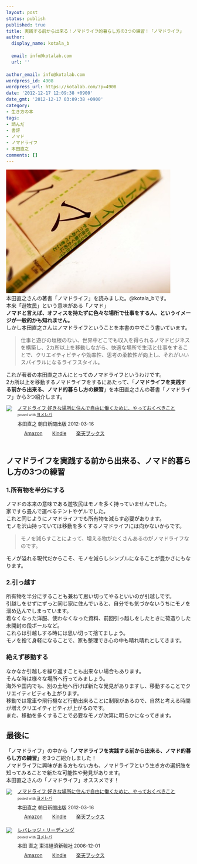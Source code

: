 ```yaml
---
layout: post
status: publish
published: true
title: 実践する前から出来る！ノマドライフ的暮らし方の3つの練習！「ノマドライフ」
author:
  display_name: kotala_b

  email: info@kotalab.com
  url: ''

author_email: info@kotalab.com
wordpress_id: 4908
wordpress_url: https://kotalab.com/?p=4908
date: '2012-12-17 12:09:38 +0900'
date_gmt: '2012-12-17 03:09:38 +0900'
category:
- 生き方の本
tags:
- 読んだ
- 書評
- ノマド
- ノマドライフ
- 本田直之
comments: []
---
```

<p><a href="/wp-content/uploads/nomadlife_121217.jpg" target="_blank"><img src="/wp-content/uploads/nomadlife_121217-448x336.jpg" alt="nomadlife_121217" width="448" height="336" class="alignnone size-large wp-image-4920" /></a><br />
本田直之さんの著書「ノマドライフ」を読みました。@kotala_bです。<br />
本来「遊牧民」という意味がある「ノマド」<br />
<strong>ノマドと言えば、オフィスを持たずに色々な場所で仕事をする人、というイメージが一般的かも知れません。</strong><br />
しかし本田直之さんはノマドライフということを本書の中でこう書いています。</p>
<blockquote><p>仕事と遊びの垣根のない、世界中どこでも収入を得られるノマドビジネスを構築し、2カ所以上を移動しながら、快適な場所で生活と仕事をすることで、クリエイティビティや効率性、思考の柔軟性が向上し、それがいいスパイラルになるライフスタイル。</p></blockquote>
<p>これが著者の本田直之さんにとってのノマドライフというわけです。<br />
2カ所以上を移動するノマドライフをするにあたって、「<strong>ノマドライフを実践する前から出来る、ノマド的暮らし方の練習</strong>」を本田直之さんの著書「ノマドライフ」から3つ紹介します。</p>
<div class="booklink-box" style="text-align:left;padding-bottom:20px;font-size:small;/zoom: 1;overflow: hidden;">
<div class="booklink-image" style="float:left;margin:0 15px 10px 0;"><a href="https://www.amazon.co.jp/exec/obidos/asin/4023310573/same-22/" name="booklink" rel="nofollow" target="_blank"><img src="https://images-fe.ssl-images-amazon.com/images/I/41M5F1jiW5L._SL160_.jpg" style="border: none;" /></a></div>
<div class="booklink-info" style="line-height:120%;/zoom: 1;overflow: hidden;">
<div class="booklink-name" style="margin-bottom:10px;line-height:120%"><a href="https://www.amazon.co.jp/exec/obidos/asin/4023310573/same-22/" rel="nofollow" name="booklink" target="_blank">ノマドライフ 好きな場所に住んで自由に働くために、やっておくべきこと</a>
<div class="booklink-powered-date" style="font-size:8pt;margin-top:5px;font-family:verdana;line-height:120%">posted with <a href="https://yomereba.com" target="_blank">ヨメレバ</a></div>
</div>
<div class="booklink-detail" style="margin-bottom:5px;">本田直之 朝日新聞出版 2012-03-16    </div>
<div class="booklink-link2" style="margin-top:10px;">
<div class="shoplinkamazon" style="display:inline;margin-right:5px;background: url('https://img.yomereba.com/tam_y.gif') 0 0 no-repeat;padding: 2px 0 2px 18px;white-space: nowrap;"><a href="https://www.amazon.co.jp/exec/obidos/asin/4023310573/same-22/" rel="nofollow" target="_blank" title="アマゾン" >Amazon</a></div>
<div class="shoplinkkindle" style="display:inline;margin-right:5px;background: url('https://img.yomereba.com/tam_y.gif') 0 0 no-repeat;padding: 2px 0 2px 18px;white-space: nowrap;"><a href="https://www.amazon.co.jp/gp/search?keywords=%83m%83%7D%83h%83%89%83C%83t%20%8DD%82%AB%82%C8%8F%EA%8F%8A%82%C9%8FZ%82%F1%82%C5%8E%A9%97R%82%C9%93%AD%82%AD%82%BD%82%DF%82%C9%81A%82%E2%82%C1%82%C4%82%A8%82%AD%82%D7%82%AB%82%B1%82%C6&__mk_ja_JP=%83J%83%5E%83J%83i&url=node%3D2275256051&tag=same-22" rel="nofollow" target="_blank" >Kindle</a></div>
<div class="shoplinkrakuten" style="display:inline;margin-right:5px;background: url('https://img.yomereba.com/tam_y.gif') 0 -50px no-repeat;padding: 2px 0 2px 18px;white-space: nowrap;"><a href="https://hb.afl.rakuten.co.jp/hgc/0fa7afc8.bbfc196a.0fa7afc9.d56c38f1/?pc=http%3A%2F%2Fbooks.rakuten.co.jp%2Frb%2F11569355%2F%3Fscid%3Daf_ich_link_urltxt%26m%3Dhttp%3A%2F%2Fm.rakuten.co.jp%2Fev%2Fbook%2F" rel="nofollow" target="_blank" title="楽天ブックス" >楽天ブックス</a></div>
</div>
</div>
<div class="booklink-footer" style="clear: left"></div>
</div>
<!--more-->
<h2>ノマドライフを実践する前から出来る、ノマド的暮らし方の3つの練習</h2>
<h3>1.所有物を半分にする</h3>
<p>ノマドの本来の意味である遊牧民はモノを多く持っていませんでした。<br />
家ですら畳んで運べるテントやゲルでした。<br />
これと同じようにノマドライフでも所有物を減らす必要があります。<br />
モノを沢山持っていては移動を多くするノマドライフには向かないからです。</p>
<blockquote><p>モノを減らすことによって、増える物がたくさんあるのがノマドライフなのです。</p></blockquote>
<p>モノが溢れる現代だからこそ、モノを減らしシンプルになることが豊かさにもなります。</p>
<h3>2.引っ越す</h3>
<p>所有物を半分にすることも兼ねて思い切ってやるといいのが引越しです。<br />
引越しをせずにずっと同じ家に住んでいると、自分でも気づかないうちにモノを溜め込んでしまっています。<br />
着なくなった洋服、使わなくなった資料、前回引っ越しをしたときに荷造りした未開封の段ボールなど。<br />
これらは引越しする時には思い切って捨てましょう。<br />
モノを捨て身軽になることで、家も整理でき心の中も晴れ晴れとしてきます。</p>
<h3>絶えず移動する</h3>
<p>なかなか引越しを繰り返すことも出来ない場合もあります。<br />
そんな時は様々な場所へ行ってみましょう。<br />
海外や国内でも、別の土地へ行けば新たな発見がありますし、移動することでクリエイティビティも上がります。<br />
移動では電車や飛行機など行動出来ることに制限があるので、自然と考える時間が増えクリエイティビティが上がるのです。<br />
また、移動を多くすることで必要なモノが次第に明らかになってきます。</p>
<h2>最後に</h2>
<p>「ノマドライフ」の中から「<strong>ノマドライフを実践する前から出来る、ノマド的暮らし方の練習</strong>」を3つご紹介しました！<br />
ノマドライフに興味がある方もない方も、ノマドライフという生き方の選択肢を知ってみることで新たな可能性や発見があります。<br />
本田直之さんの「ノマドライフ」オススメです！</p>
<div class="booklink-box" style="text-align:left;padding-bottom:20px;font-size:small;/zoom: 1;overflow: hidden;">
<div class="booklink-image" style="float:left;margin:0 15px 10px 0;"><a href="https://www.amazon.co.jp/exec/obidos/asin/4023310573/same-22/" name="booklink" rel="nofollow" target="_blank"><img src="https://images-fe.ssl-images-amazon.com/images/I/41M5F1jiW5L._SL160_.jpg" style="border: none;" /></a></div>
<div class="booklink-info" style="line-height:120%;/zoom: 1;overflow: hidden;">
<div class="booklink-name" style="margin-bottom:10px;line-height:120%"><a href="https://www.amazon.co.jp/exec/obidos/asin/4023310573/same-22/" rel="nofollow" name="booklink" target="_blank">ノマドライフ 好きな場所に住んで自由に働くために、やっておくべきこと</a>
<div class="booklink-powered-date" style="font-size:8pt;margin-top:5px;font-family:verdana;line-height:120%">posted with <a href="https://yomereba.com" target="_blank">ヨメレバ</a></div>
</div>
<div class="booklink-detail" style="margin-bottom:5px;">本田直之 朝日新聞出版 2012-03-16    </div>
<div class="booklink-link2" style="margin-top:10px;">
<div class="shoplinkamazon" style="display:inline;margin-right:5px;background: url('https://img.yomereba.com/tam_y.gif') 0 0 no-repeat;padding: 2px 0 2px 18px;white-space: nowrap;"><a href="https://www.amazon.co.jp/exec/obidos/asin/4023310573/same-22/" rel="nofollow" target="_blank" title="アマゾン" >Amazon</a></div>
<div class="shoplinkkindle" style="display:inline;margin-right:5px;background: url('https://img.yomereba.com/tam_y.gif') 0 0 no-repeat;padding: 2px 0 2px 18px;white-space: nowrap;"><a href="https://www.amazon.co.jp/gp/search?keywords=%83m%83%7D%83h%83%89%83C%83t%20%8DD%82%AB%82%C8%8F%EA%8F%8A%82%C9%8FZ%82%F1%82%C5%8E%A9%97R%82%C9%93%AD%82%AD%82%BD%82%DF%82%C9%81A%82%E2%82%C1%82%C4%82%A8%82%AD%82%D7%82%AB%82%B1%82%C6&__mk_ja_JP=%83J%83%5E%83J%83i&url=node%3D2275256051&tag=same-22" rel="nofollow" target="_blank" >Kindle</a></div>
<div class="shoplinkrakuten" style="display:inline;margin-right:5px;background: url('https://img.yomereba.com/tam_y.gif') 0 -50px no-repeat;padding: 2px 0 2px 18px;white-space: nowrap;"><a href="https://hb.afl.rakuten.co.jp/hgc/0fa7afc8.bbfc196a.0fa7afc9.d56c38f1/?pc=http%3A%2F%2Fbooks.rakuten.co.jp%2Frb%2F11569355%2F%3Fscid%3Daf_ich_link_urltxt%26m%3Dhttp%3A%2F%2Fm.rakuten.co.jp%2Fev%2Fbook%2F" rel="nofollow" target="_blank" title="楽天ブックス" >楽天ブックス</a></div>
</div>
</div>
<div class="booklink-footer" style="clear: left"></div>
</div>
<div class="booklink-box" style="text-align:left;padding-bottom:20px;font-size:small;/zoom: 1;overflow: hidden;">
<div class="booklink-image" style="float:left;margin:0 15px 10px 0;"><a href="https://www.amazon.co.jp/exec/obidos/asin/4492042695/same-22/" name="booklink" rel="nofollow" target="_blank"><img src="https://images-fe.ssl-images-amazon.com/images/I/51BE1142H2L._SL160_.jpg" style="border: none;" /></a></div>
<div class="booklink-info" style="line-height:120%;/zoom: 1;overflow: hidden;">
<div class="booklink-name" style="margin-bottom:10px;line-height:120%"><a href="https://www.amazon.co.jp/exec/obidos/asin/4492042695/same-22/" rel="nofollow" name="booklink" target="_blank">レバレッジ・リーディング</a>
<div class="booklink-powered-date" style="font-size:8pt;margin-top:5px;font-family:verdana;line-height:120%">posted with <a href="https://yomereba.com" target="_blank">ヨメレバ</a></div>
</div>
<div class="booklink-detail" style="margin-bottom:5px;">本田 直之 東洋経済新報社 2006-12-01    </div>
<div class="booklink-link2" style="margin-top:10px;">
<div class="shoplinkamazon" style="display:inline;margin-right:5px;background: url('https://img.yomereba.com/tam_y.gif') 0 0 no-repeat;padding: 2px 0 2px 18px;white-space: nowrap;"><a href="https://www.amazon.co.jp/exec/obidos/asin/4492042695/same-22/" rel="nofollow" target="_blank" title="アマゾン" >Amazon</a></div>
<div class="shoplinkkindle" style="display:inline;margin-right:5px;background: url('https://img.yomereba.com/tam_y.gif') 0 0 no-repeat;padding: 2px 0 2px 18px;white-space: nowrap;"><a href="https://www.amazon.co.jp/exec/obidos/ASIN/B00978ZRTU/same-22/" rel="nofollow" target="_blank" >Kindle</a></div>
<div class="shoplinkrakuten" style="display:inline;margin-right:5px;background: url('https://img.yomereba.com/tam_y.gif') 0 -50px no-repeat;padding: 2px 0 2px 18px;white-space: nowrap;"><a href="https://hb.afl.rakuten.co.jp/hgc/0fa7afc8.bbfc196a.0fa7afc9.d56c38f1/?pc=http%3A%2F%2Fbooks.rakuten.co.jp%2Frb%2F4175228%2F%3Fscid%3Daf_ich_link_urltxt%26m%3Dhttp%3A%2F%2Fm.rakuten.co.jp%2Fev%2Fbook%2F" rel="nofollow" target="_blank" title="楽天ブックス" >楽天ブックス</a></div>
</div>
</div>
<div class="booklink-footer" style="clear: left"></div>
</div>
